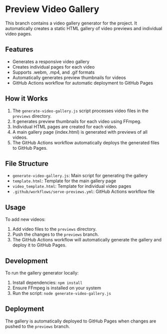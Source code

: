 # Preview Video Gallery

This branch contains a video gallery generator for the project. It automatically creates a static HTML gallery of video previews and individual video pages.

## Features

- Generates a responsive video gallery
- Creates individual pages for each video
- Supports .webm, .mp4, and .gif formats
- Automatically generates preview thumbnails for videos
- GitHub Actions workflow for automatic deployment to GitHub Pages

## How it Works

1. The `generate-video-gallery.js` script processes video files in the `previews` directory.
2. It generates preview thumbnails for each video using FFmpeg.
3. Individual HTML pages are created for each video.
4. A main gallery page (index.html) is generated with previews of all videos.
5. The GitHub Actions workflow automatically deploys the generated files to GitHub Pages.

## File Structure

- `generate-video-gallery.js`: Main script for generating the gallery
- `template.html`: Template for the main gallery page
- `video_template.html`: Template for individual video pages
- `.github/workflows/serve-previews.yml`: GitHub Actions workflow file

## Usage

To add new videos:

1. Add video files to the `previews` directory.
2. Push the changes to the `previews` branch.
3. The GitHub Actions workflow will automatically generate the gallery and deploy it to GitHub Pages.

## Development

To run the gallery generator locally:

1. Install dependencies: `npm install`
2. Ensure FFmpeg is installed on your system
3. Run the script: `node generate-video-gallery.js`

## Deployment

The gallery is automatically deployed to GitHub Pages when changes are pushed to the `previews` branch.
